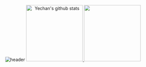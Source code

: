 <div align="center">
  
  ![header](https://capsule-render.vercel.app/api?type=transparent&text=Yechan-Kim&fontColor=64f2a4)
    <a href="https://github.com/PG-RDC">
        <img style="height:180px" src="https://github-readme-stats.vercel.app/api?username=PG-RDC&show_icons=true&include_all_commits=true&theme=transparent&hide_border=true" alt="Yechan's github stats" />
    </a>
    <a href="https://github.com/PG-RDC">
        <img style="height:180px" src="https://github-readme-stats.vercel.app/api/top-langs/?username=PG-RDC&layout=compact&theme=transparent&hide_border=true" />
    </a>
</div>
